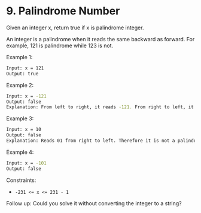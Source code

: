 # 9. Palindrome Number

Given an integer x, return true if x is palindrome integer.

An integer is a palindrome when it reads the same backward as forward. For example, 121 is palindrome while 123 is not.

Example 1:

```bash
Input: x = 121
Output: true
```

Example 2:

```bash
Input: x = -121
Output: false
Explanation: From left to right, it reads -121. From right to left, it becomes 121-. Therefore it is not a palindrome.
```

Example 3:

```bash
Input: x = 10
Output: false
Explanation: Reads 01 from right to left. Therefore it is not a palindrome.
```

Example 4:

```bash
Input: x = -101
Output: false
```

Constraints:

* `-231 <= x <= 231 - 1`

Follow up: Could you solve it without converting the integer to a string?
